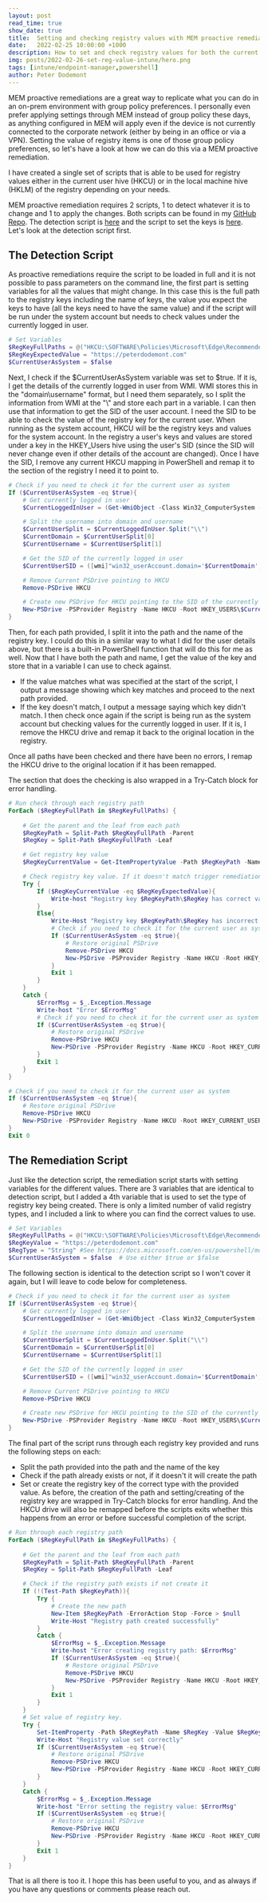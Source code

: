 ```yaml
---
layout: post
read_time: true
show_date: true
title:  Setting and checking registry values with MEM proactive remediations
date:   2022-02-25 10:00:00 +1000
description: How to set and check registry values for both the current user and the local machine using Microsoft Endpoint Manager proactive remediations.
img: posts/2022-02-26-set-reg-value-intune/hero.png
tags: [intune/endpoint-manager,powershell]
author: Peter Dodemont
---
```

MEM proactive remediations are a great way to replicate what you can do in an on-prem environment with group policy preferences. I personally even prefer applying settings through MEM instead of group policy these days, as anything configured in MEM will apply even if the device is not currently connected to the corporate network (either by being in an office or via a VPN).
Setting the value of registry items is one of those group policy preferences, so let's have a look at how we can do this via a MEM proactive remediation.

I have created a single set of scripts that is able to be used for registry values either in the current user hive (HKCU) or in the local machine hive (HKLM) of the registry depending on your needs.

MEM proactive remediation requires 2 scripts, 1 to detect whatever it is to change and 1 to apply the changes. Both scripts can be found in my [GitHub Repo](https://github.com/PeterDodemont/Scripts). The detection script is [here](https://github.com/PeterDodemont/Scripts/blob/main/Intune/ProactiveRem-RegValue-Detection.ps1) and the script to set the keys is [here](https://github.com/PeterDodemont/Scripts/blob/main/Misc/Set-RegValue.ps1).
Let's look at the detection script first.

## The Detection Script
As proactive remediations require the script to be loaded in full and it is not possible to pass parameters on the command line, the first part is setting variables for all the values that might change. In this case this is the full path to the registry keys including the name of keys, the value you expect the keys to have (all the keys need to have the same value) and if the script will be run under the system account but needs to check values under the currently logged in user.
```powershell
# Set Variables
$RegKeyFullPaths = @("HKCU:\SOFTWARE\Policies\Microsoft\Edge\Recommended\NewTabPageLocation")
$RegKeyExpectedValue = "https://peterdodemont.com"
$CurrentUserAsSystem = $false
```

Next, I check if the $CurrentUserAsSystem variable was set to $true. If it is, I get the details of the currently logged in user from WMI. WMI stores this in the "domain\username" format, but I need them separately, so I split the information from WMI at the "\\" and store each part in a variable. I can then use that information to get the SID of the user account. I need the SID to be able to check the value of the registry key for the current user. When running as the system account, HKCU will be the registry keys and values for the system account. In the registry a user's keys and values are stored under a key in the HKEY_Users hive using the user's SID (since the SID will never change even if other details of the account are changed).
Once I have the SID, I remove any current HKCU mapping in PowerShell and remap it to the section of the registry I need it to point to.
```powershell
# Check if you need to check it for the current user as system
If ($CurrentUserAsSystem -eq $true){
    # Get currently logged in user
    $CurrentLoggedInUser = (Get-WmiObject -Class Win32_ComputerSystem -Property Username).Username

    # Split the username into domain and username
    $CurrentUserSplit = $CurrentLoggedInUser.Split("\\")
    $CurrentDomain = $CurrentUserSplit[0]
    $CurrentUsername = $CurrentUserSplit[1]

    # Get the SID of the currently logged in user
    $CurrentUserSID = ([wmi]"win32_userAccount.domain='$CurrentDomain',Name='$CurrentUsername'").SID

    # Remove Current PSDrive pointing to HKCU
    Remove-PSDrive HKCU

    # Create new PSDrive for HKCU pointing to the SID of the currently logged in user under HKEY_USERS
    New-PSDrive -PSProvider Registry -Name HKCU -Root HKEY_USERS\$CurrentUserSID > $null
}
```
Then, for each path provided, I split it into the path and the name of the registry key. I could do this in a similar way to what I did for the user details above, but there is a built-in PowerShell function that will do this for me as well.
Now that I have both the path and name, I get the value of the key and store that in a variable I can use to check against.
* If the value matches what was specified at the start of the script, I output a message showing which key matches and proceed to the next path provided.
* If the key doesn't match, I output a message saying which key didn't match. I then check once again if the script is being run as the system account but checking values for the currently logged in user. If it is, I remove the HKCU drive and remap it back to the original location in the registry.

Once all paths have been checked and there have been no errors, I remap the HKCU drive to the original location if it has been remapped.

The section that does the checking is also wrapped in a Try-Catch block for error handling.
```powershell
# Run check through each registry path
ForEach ($RegKeyFullPath in $RegKeyFullPaths) {
    
    # Get the parent and the leaf from each path
    $RegKeyPath = Split-Path $RegKeyFullPath -Parent
    $RegKey = Split-Path $RegKeyFullPath -Leaf

    # Get registry key value
    $RegKeyCurrentValue = Get-ItemPropertyValue -Path $RegKeyPath -Name $RegKey -ErrorAction SilentlyContinue

    # Check registry key value. If it doesn't match trigger remediation.
    Try {
        If ($RegKeyCurrentValue -eq $RegKeyExpectedValue){
            Write-host "Registry key $RegKeyPath\$RegKey has correct value."
        }
        Else{
            Write-Host "Registry key $RegKeyPath\$RegKey has incorrect value."
            # Check if you need to check it for the current user as system
            If ($CurrentUserAsSystem -eq $true){
                # Restore original PSDrive
                Remove-PSDrive HKCU
                New-PSDrive -PSProvider Registry -Name HKCU -Root HKEY_CURRENT_USER > $null
            }
            Exit 1
        }
    }
    Catch {
        $ErrorMsg = $_.Exception.Message
        Write-host "Error $ErrorMsg"
        # Check if you need to check it for the current user as system
        If ($CurrentUserAsSystem -eq $true){
            # Restore original PSDrive
            Remove-PSDrive HKCU
            New-PSDrive -PSProvider Registry -Name HKCU -Root HKEY_CURRENT_USER > $null
        }
        Exit 1
    }
}

# Check if you need to check it for the current user as system
If ($CurrentUserAsSystem -eq $true){
    # Restore original PSDrive
    Remove-PSDrive HKCU
    New-PSDrive -PSProvider Registry -Name HKCU -Root HKEY_CURRENT_USER > $null
}
Exit 0
```

## The Remediation Script
Just like the detection script, the remediation script starts with setting variables for the different values. There are 3 variables that are identical to detection script, but I added a 4th variable that is used to set the type of registry key being created. There is only a limited number of valid registry types, and I included a link to where you can find the correct values to use.
```powershell
# Set Variables
$RegKeyFullPaths = @("HKCU:\SOFTWARE\Policies\Microsoft\Edge\Recommended\NewTabPageLocation")
$RegKeyValue = "https://peterdodemont.com"
$RegType = "String" #See https://docs.microsoft.com/en-us/powershell/module/microsoft.powershell.management/set-itemproperty for support types
$CurrentUserAsSystem = $false  # Use either $true or $false
```

The following section is identical to the detection script so I won't cover it again, but I will leave to code below for completeness.
```powershell
# Check if you need to check it for the current user as system
If ($CurrentUserAsSystem -eq $true){
    # Get currently logged in user
    $CurrentLoggedInUser = (Get-WmiObject -Class Win32_ComputerSystem -Property Username).Username

    # Split the username into domain and username
    $CurrentUserSplit = $CurrentLoggedInUser.Split("\\")
    $CurrentDomain = $CurrentUserSplit[0]
    $CurrentUsername = $CurrentUserSplit[1]

    # Get the SID of the currently logged in user
    $CurrentUserSID = ([wmi]"win32_userAccount.domain='$CurrentDomain',Name='$CurrentUsername'").SID

    # Remove Current PSDrive pointing to HKCU
    Remove-PSDrive HKCU

    # Create new PSDrive for HKCU pointing to the SID of the currently logged in user under HKEY_USERS
    New-PSDrive -PSProvider Registry -Name HKCU -Root HKEY_USERS\$CurrentUserSID > $null
}
```

The final part of the script runs through each registry key provided and runs the following steps on each:
* Split the path provided into the path and the name of the key
* Check if the path already exists or not, if it doesn't it will create the path
* Set or create the registry key of the correct type with the provided value.
As before, the creation of the path and setting/creating of the registry key are wrapped in Try-Catch blocks for error handling. And the HKCU drive will also be remapped before the scripts exits whether this happens from an error or before successful completion of the script.
```powershell
# Run through each registry path
ForEach ($RegKeyFullPath in $RegKeyFullPaths) {
    
    # Get the parent and the leaf from each path
    $RegKeyPath = Split-Path $RegKeyFullPath -Parent
    $RegKey = Split-Path $RegKeyFullPath -Leaf

    # Check if the registry path exists if not create it
    If (!(Test-Path $RegKeyPath)){
        Try {
            # Create the new path
            New-Item $RegKeyPath -ErrorAction Stop -Force > $null
            Write-Host "Registry path created successfully"
        }
        Catch {
            $ErrorMsg = $_.Exception.Message
            Write-host "Error creating registry path: $ErrorMsg"
            If ($CurrentUserAsSystem -eq $true){
                # Restore original PSDrive
                Remove-PSDrive HKCU
                New-PSDrive -PSProvider Registry -Name HKCU -Root HKEY_CURRENT_USER > $null
            }
            Exit 1
        }
    }
    # Set value of registry key.
    Try {
        Set-ItemProperty -Path $RegKeyPath -Name $RegKey -Value $RegKeyValue -Type $RegType -ErrorAction Stop -Force
        Write-Host "Registry value set correctly"
        If ($CurrentUserAsSystem -eq $true){
            # Restore original PSDrive
            Remove-PSDrive HKCU
            New-PSDrive -PSProvider Registry -Name HKCU -Root HKEY_CURRENT_USER > $null
        }
    }
    Catch {
        $ErrorMsg = $_.Exception.Message
        Write-host "Error setting the registry value: $ErrorMsg"
        If ($CurrentUserAsSystem -eq $true){
            # Restore original PSDrive
            Remove-PSDrive HKCU
            New-PSDrive -PSProvider Registry -Name HKCU -Root HKEY_CURRENT_USER > $null
        }
        Exit 1
    }
}
```

That is all there is too it. I hope this has been useful to you, and as always if you have any questions or comments please reach out.